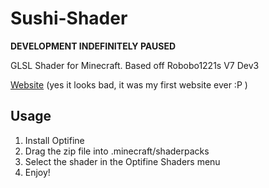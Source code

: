 # Sushi-Shader

**DEVELOPMENT INDEFINITELY PAUSED**

GLSL Shader for Minecraft. Based off Robobo1221s V7 Dev3

[Website](https://sushishader.eu) (yes it looks bad, it was my first website ever :P )

## Usage

1. Install Optifine
2. Drag the zip file into .minecraft/shaderpacks
3. Select the shader in the Optifine Shaders menu
4. Enjoy!
